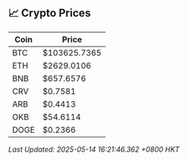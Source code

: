 ## 📈 Crypto Prices

| Coin | Price |
| ---- | ----- |
| BTC | $103625.7365 |
| ETH | $2629.0106 |
| BNB | $657.6576 |
| CRV | $0.7581 |
| ARB | $0.4413 |
| OKB | $54.6114 |
| DOGE | $0.2366 |

_Last Updated: 2025-05-14 16:21:46.362 +0800 HKT_